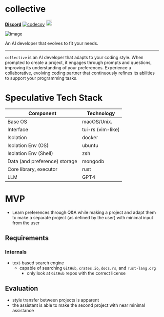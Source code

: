 # collective

[**Discord**](https://discord.gg/CzeXcYU8nC)
[![codecov](https://codecov.io/github/getcollective-ai/collective/branch/main/graph/badge.svg?token=C7HBZAAX3B)](https://app.codecov.io/gh/getcollective-ai/collective)
[<img alt="build status" src="https://img.shields.io/github/actions/workflow/status/getcollective-ai/collective/rust-test.yml?branch=main&style=for-the-badge" height="20">](https://github.com/getcollective-ai/collective/actions?query=branch%3Amain)


![image](https://user-images.githubusercontent.com/7644264/232349641-ee3ae8f1-4a4b-4b83-ac8d-b00cda46931d.png)

An AI developer that evolves to fit your needs.

---
`collective` is an AI developer that adapts to your coding style.
When prompted to create a project, it engages through prompts and questions, improving
its understanding of
your preferences. Experience a collaborative, evolving coding partner that continuously refines its abilities to support
your programming tasks.

# Speculative Tech Stack

| Component                     | Technology  |
 |-------------------------------|-------------|
| Base OS                       | macOS/Unix. |
| Interface                     | tui-rs (vim-like)      |
| Isolation                     | docker      |
| Isolation Env (OS)            | ubuntu      |
| Isolation Env (Shell)         | zsh         |
| Data (and preference) storage | mongodb     |
| Core library, executor        | rust        |
| LLM                           | GPT4        |

# MVP

- Learn preferences through Q&A while making a project and
  adapt them to make a separate project (as defined by the user) with minimal input from the user

## Requirements

### Internals

- text-based search engine
    - capable of searching `GitHub`, `crates.io`, `docs.rs`, and `rust-lang.org`
        - only look at `GitHub` repos with the correct license

## Evaluation

- style transfer between projects is apparent
- the assistant is able to make the second project with near minimal assistance
